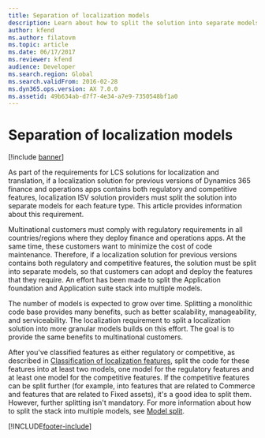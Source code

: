 ```yaml
---
title: Separation of localization models
description: Learn about how to split the solution into separate models for each feature type for localization ISV solution providers.
author: kfend
ms.author: filatovm
ms.topic: article
ms.date: 06/17/2017
ms.reviewer: kfend
audience: Developer
ms.search.region: Global
ms.search.validFrom: 2016-02-28
ms.dyn365.ops.version: AX 7.0.0
ms.assetid: 49b634ab-d7f7-4e34-a7e9-7350548bf1a0
---
```


# Separation of localization models

[!include [banner](../includes/banner.md)]

As part of the requirements for LCS solutions for localization and translation, if a localization solution for previous versions of Dynamics 365 finance and operations apps contains both regulatory and competitive features, localization ISV solution providers must split the solution into separate models for each feature type. This article provides information about this requirement.

Multinational customers must comply with regulatory requirements in all countries/regions where they deploy finance and operations apps. At the same time, these customers want to minimize the cost of code maintenance. Therefore, if a localization solution for previous versions contains both regulatory and competitive features, the solution must be split into separate models, so that customers can adopt and deploy the features that they require. An effort has been made to split the Application foundation and Application suite stack into multiple models. 

The number of models is expected to grow over time. Splitting a monolithic code base provides many benefits, such as better scalability, manageability, and serviceability. The localization requirement to split a localization solution into more granular models builds on this effort. The goal is to provide the same benefits to multinational customers. 

After you've classified features as either regulatory or competitive, as described in [Classification of localization features](classify-localization-features.md), split the code for these features into at least two models, one model for the regulatory features and at least one model for the competitive features. If the competitive features can be split further (for example, into features that are related to Commerce and features that are related to Fixed assets), it's a good idea to split them. However, further splitting isn't mandatory. For more information about how to split the stack into multiple models, see [Model split](../dev-tools/model-split.md).





[!INCLUDE[footer-include](../../../includes/footer-banner.md)]
